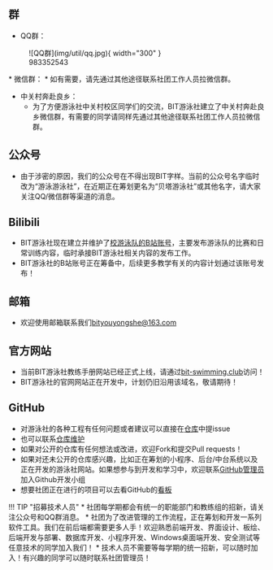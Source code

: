 
## 群

* QQ群：
<figure markdown>   ![QQ群](img/util/qq.jpg){ width="300" }   <figcaption>983352543</figcaption> </figure>
* 微信群：
	* 如有需要，请先通过其他途径联系社团工作人员拉微信群。

* 中关村奔赴良乡：
	* 为了方便游泳社中关村校区同学们的交流，BIT游泳社建立了中关村奔赴良乡微信群，有需要的同学请同样先通过其他途径联系社团工作人员拉微信群。


## 公众号

* 由于涉密的原因，我们的公众号在不得出现BIT字样。当前的公众号名字临时改为“游泳游泳社”，在近期正在筹划更名为“贝塔游泳社”或其他名字，请大家关注QQ/微信群等渠道的消息。

## Bilibili

* BIT游泳社现在建立并维护了[校游泳队的B站账号](https://space.bilibili.com/506080676)，主要发布游泳队的比赛和日常训练内容，临时承接BIT游泳社相关内容的发布工作。
* BIT游泳社的B站账号正在筹备中，后续更多教学有关的内容计划通过该账号发布！

## 邮箱

* 欢迎使用邮箱联系我们[bityouyongshe@163.com](mailto:bityouyongshe@163.com)

## 官方网站

* 当前BIT游泳社教练手册网站已经正式上线，请通过[bit-swimming.club](bit-swimming.club)访问！
* BIT游泳社的官网网站正在开发中，计划仍旧沿用该域名，敬请期待！

## GitHub

* 对游泳社的各种工程有任何问题或者建议可以直接在[仓库](https://github.com/BITYYS)中提issue
* 也可以联系[仓库维护](/contributors/#网站及仓库维护（出锅找他们）)
* 如果对公开的仓库有任何想法或改进，欢迎Fork和提交Pull requests！
* 如果对还未公开的仓库感兴趣，比如正在筹划的小程序、后台/中台系统以及正在开发的游泳社网站。如果想参与到开发和学习中，欢迎联系[GitHub管理员](https://github.com/orgs/BITYYS/people)加入Github开发小组
* 想要社团正在进行的项目可以去看GitHub的[看板](https://github.com/orgs/BITYYS/projects)

!!! TIP "招募技术人员"
	* 社团每学期都会有统一的职能部门和教练组的招新，请关注公众号和QQ群消息。
	* 社团为了改进管理的工作流程，正在筹划和开发一系列软件工具。我们在前后端都需要更多人手！欢迎熟悉前端开发、界面设计、板绘、后端开发与部署、数据库开发、小程序开发、Windows桌面端开发、安全测试等任意技术的同学加入我们！
	* 技术人员不需要等每学期的统一招新，可以随时加入！有兴趣的同学可以随时联系社团管理员！



